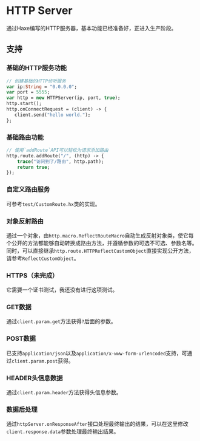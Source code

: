 # HTTP Server
通过Haxe编写的HTTP服务器，基本功能已经准备好，正进入生产阶段。

## 支持
### 基础的HTTP服务功能
```haxe
// 创建基础的HTTP侦听服务
var ip:String = "0.0.0.0";
var port = 5555;
var http = new HTTPServer(ip, port, true);
http.start();
http.onConnectRequest = (client) -> {
   client.send("hello world.");
};
```
### 基础路由功能
```haxe
// 使用`addRoute`API可以轻松为请求添加路由
http.route.addRoute("/", (http) -> {
	trace("访问到了/路由", http.path);
	return true;
});
```
### 自定义路由服务
可参考`test/CustomRoute.hx`类的实现。
### 对象反射路由
通过一个对象，由`http.macro.ReflectRouteMacro`自动生成反射对象类，使它每个公开的方法都能够自动转换成路由方法，并遵循参数的可选不可选、参数名等。
同时，可以直接继承`http.route.HTTPReflectCustomObject`直接实现公开方法，请参考`ReflectCustomObject`。
### HTTPS（未完成）
它需要一个证书测试，我还没有进行这项测试。
### GET数据
通过`client.param.get`方法获得`?`后面的参数。
### POST数据
已支持`application/json`以及`application/x-www-form-urlencoded`支持，可通过`client.param.post`获得。
### HEADER头信息数据
通过`client.param.header`方法获得头信息参数。
### 数据后处理
通过`httpServer.onResponseAfter`接口处理最终输出的结果，可以在这里修改`client.response.data`参数处理最终输出结果。